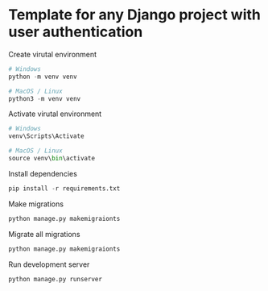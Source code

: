 # Template for any Django project with user authentication


Create virutal environment
```python
# Windows
python -m venv venv

# MacOS / Linux
python3 -m venv venv
```

Activate virutal environment
```python
# Windows
venv\Scripts\Activate

# MacOS / Linux
source venv\bin\activate
```

Install dependencies
```python
pip install -r requirements.txt
```

Make migrations
```python
python manage.py makemigraionts
```

Migrate all migrations
```python
python manage.py makemigraionts
```

Run development server
```python
python manage.py runserver
```
